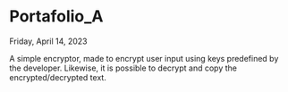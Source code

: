 # Portafolio_A

Friday, April 14, 2023

A simple encryptor, made to encrypt user input using keys predefined by the developer.
Likewise, it is possible to decrypt and copy the encrypted/decrypted text.

